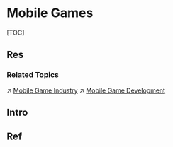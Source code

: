 # Mobile Games

[TOC]



## Res
### Related Topics
↗ [Mobile Game Industry](../../../../🗺%20CS%20Overview/Electronics%20&%20Information%20Technologies%20Business%20Fields%20Research/Software%20Industry%20&%20Providers/Entertainment%20Industry/Game%20Industry/Mobile%20Game%20Industry.md)
↗ [Mobile Game Development](../../../../Software%20Engineering/☝️%20Application%20Software%20Engineering/Mobile%20Application%20Development/Mobile%20Game%20Development/Mobile%20Game%20Development.md)



## Intro



## Ref
